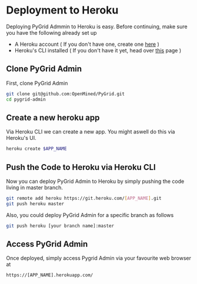 # Deployment to Heroku

Deploying PyGrid Admmin to Heroku is easy. Before continuing, make sure you have the following already set up

- A Heroku account ( If you don't have one, create one [here](https://signup.heroku.com) )
- Heroku's CLI installed ( If you don't have it yet, head over [this](https://devcenter.heroku.com/articles/heroku-cli)
  page )

## Clone PyGrid Admin

First, clone PyGrid Admin

```bash
git clone git@github.com:OpenMined/PyGrid.git
cd pygrid-admin
```

## Create a new heroku app

Via Heroku CLI we can create a new app. You might aswell do this via Heroku's UI.

```bash
heroku create $APP_NAME
```

## Push the Code to Heroku via Heroku CLI

Now you can deploy PyGrid Admin to Heroku by simply pushing the code living in master branch.

```bash
git remote add heroku https://git.heroku.com/[APP_NAME].git
git push heroku master
```

Also, you could deploy PyGrid Admin for a specific branch as follows

```bash
git push heroku [your branch name]:master
```

## Access PyGrid Admin

Once deployed, simply access Pygrid Admin via your favourite web browser at

```
https://[APP_NAME].herokuapp.com/
```
